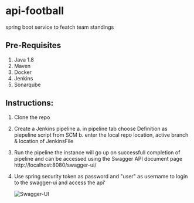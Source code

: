 # api-football
 spring boot service to featch team standings
 
 Pre-Requisites
 --------------------------------------------
 1. Java 1.8
 2. Maven
 3. Docker
 4. Jenkins
 5. Sonarqube
 
 Instructions:
 --------------------------------------------
 1. Clone the repo 
 2. Create a Jenkins pipeline 
     a. in pipeline tab choose Definition as piepeline script from SCM
     b. enter the local repo location, active branch &  location of JenkinsFile
  
 3. Run the pipeline the instance will go up  on successfull completion of pipeline and can be accessed using the Swagger API document page
    http://localhost:8080/swagger-ui/
    
 4. Use spring security token as password and "user" as username to login to the swagger-ui and access the api'
 
      ![Swagger-UI](swagger.jpg)

